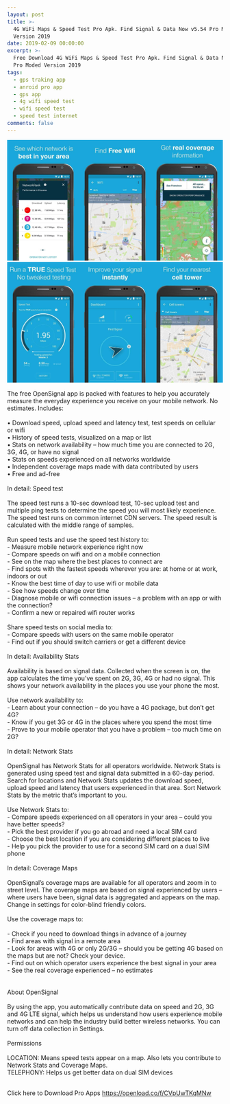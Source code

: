 ```yaml
---
layout: post
title: >-
  4G WiFi Maps & Speed Test Pro Apk. Find Signal & Data Now v5.54 Pro Moded
  Version 2019
date: 2019-02-09 00:00:00
excerpt: >-
  Free Download 4G WiFi Maps & Speed Test Pro Apk. Find Signal & Data Now v5.54
  Pro Moded Version 2019
tags:
  - gps traking app
  - anroid pro app
  - gps app
  - 4g wifi speed test
  - wifi speed test
  - speed test internet
comments: false
---
```


![](/uploads/merge-from-ofoct-1-2.jpg)![](/uploads/merge-from-ofoct-4.jpg)

The free OpenSignal app is packed with features to help you accurately measure the everyday experience you receive on your mobile network. No estimates. Includes:&nbsp;<br><br>• Download speed, upload speed and latency test, test speeds on cellular or wifi&nbsp;<br>• History of speed tests, visualized on a map or list<br>• Stats on network availability – how much time you are connected to 2G, 3G, 4G, or have no signal<br>• Stats on speeds experienced on all networks worldwide<br>• Independent coverage maps made with data contributed by users<br>• Free and ad-free<br><br>In detail: Speed test<br><br>The speed test runs a 10-sec download test, 10-sec upload test and multiple ping tests to determine the speed you will most likely experience. The speed test runs on common internet CDN servers. The speed result is calculated with the middle range of samples.&nbsp;<br><br>Run speed tests and use the speed test history to:<br>- Measure mobile network experience right now&nbsp;<br>- Compare speeds on wifi and on a mobile connection<br>- See on the map where the best places to connect are&nbsp;<br>- Find spots with the fastest speeds wherever you are: at home or at work, indoors or out&nbsp;<br>- Know the best time of day to use wifi or mobile data<br>- See how speeds change over time<br>- Diagnose mobile or wifi connection issues – a problem with an app or with the connection?&nbsp;<br>- Confirm a new or repaired wifi router works<br><br>Share speed tests on social media to:<br>- Compare speeds with users on the same mobile operator<br>- Find out if you should switch carriers or get a different device&nbsp;<br><br>In detail: Availability Stats<br><br>Availability is based on signal data. Collected when the screen is on, the app calculates the time you’ve spent on 2G, 3G, 4G or had no signal. This shows your network availability in the places you use your phone the most.&nbsp;<br><br>Use network availability to:&nbsp;<br>- Learn about your connection – do you have a 4G package, but don’t get 4G?&nbsp;<br>- Know if you get 3G or 4G in the places where you spend the most time<br>- Prove to your mobile operator that you have a problem – too much time on 2G?<br><br>In detail: Network Stats&nbsp;<br><br>OpenSignal has Network Stats for all operators worldwide. Network Stats is generated using speed test and signal data submitted in a 60-day period. Search for locations and Network Stats updates the download speed, upload speed and latency that users experienced in that area. Sort Network Stats by the metric that’s important to you.&nbsp;<br><br>Use Network Stats to:<br>- Compare speeds experienced on all operators in your area – could you have better speeds?&nbsp;<br>- Pick the best provider if you go abroad and need a local SIM card<br>- Choose the best location if you are considering different places to live<br>- Help you pick the provider to use for a second SIM card on a dual SIM phone<br><br>In detail: Coverage Maps<br><br>OpenSignal’s coverage maps are available for all operators and zoom in to street level. The coverage maps are based on signal experienced by users – where users have been, signal data is aggregated and appears on the map. Change in settings for color-blind friendly colors.<br><br>Use the coverage maps to:<br><br>- Check if you need to download things in advance of a journey&nbsp;<br>- Find areas with signal in a remote area&nbsp;<br>- Look for areas with 4G or only 2G/3G – should you be getting 4G based on the maps but are not? Check your device.<br>- Find out on which operator users experience the best signal in your area<br>- See the real coverage experienced – no estimates<br><br><br>About OpenSignal<br><br>By using the app, you automatically contribute data on speed and 2G, 3G and 4G LTE signal, which helps us understand how users experience mobile networks and can help the industry build better wireless networks. You can turn off data collection in Settings.<br><br>Permissions<br><br>LOCATION: Means speed tests appear on a map. Also lets you contribute to Network Stats and Coverage Maps.&nbsp;<br>TELEPHONY: Helps us get better data on dual SIM devices<br>&nbsp;

Click here to Download Pro Apps https://openload.co/f/CVpUwTKqMNw